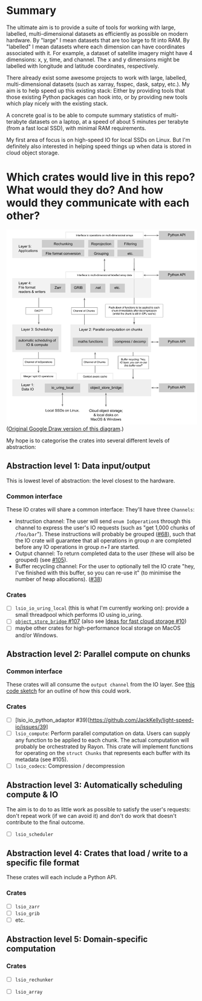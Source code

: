 # Summary

The ultimate aim is to provide a suite of tools for working with large, labelled, multi-dimensional datasets as efficiently as possible on modern hardware. By "large" I mean datasets that are too large to fit into RAM. By "labelled" I mean datasets where each dimension can have coordinates associated with it. For example, a dataset of satellite imagery might have 4 dimensions: x, y, time, and channel. The x and y dimensions might be labelled with longitude and latitude coordinates, respectively. 

There already exist some awesome projects to work with large, labelled, multi-dimensional datasets (such as xarray, fsspec, dask, satpy, etc.). My aim is to help speed up this existing stack: Either by providing tools that those existing Python packages can hook into, or by providing new tools which play nicely with the existing stack.

A concrete goal is to be able to compute summary statistics of multi-terabyte datasets on a laptop, at a speed of about 5 minutes per terabyte (from a fast local SSD), with minimal RAM requirements.

My first area of focus is on high-speed IO for local SSDs on Linux. But I'm definitely also interested in helping speed things up when data is stored in cloud object storage.

# Which crates would live in this repo? What would they do? And how would they communicate with each other? 

![Planned design for LSIO](planned_design.svg)
([Original Google Draw version of this diagram](https://docs.google.com/drawings/d/1cpRai2k9y2Y9v4ieaof33FT27uB4JlK_rJL9Lvbj4MM/edit?usp=sharing).)

My hope is to categorise the crates into several different levels of abstraction:

## Abstraction level 1: Data input/output
This is lowest level of abstraction: the level closest to the hardware.

### Common interface
These IO crates will share a common interface: They'll have three `Channels`:
- Instruction channel: The user will send `enum IoOperation`s through this channel to express the user's IO requests (such as "get 1,000 chunks of `/foo/bar`"). These instructions will probably be grouped ([#68](https://github.com/JackKelly/light-speed-io/issues/68)), such that the IO crate will guarantee that all operations in group _n_ are completed before any IO operations in group _n+1_ are started.
- Output channel: To return completed data to the user (these will also be grouped) (see [#105](https://github.com/JackKelly/light-speed-io/issues/105)).
- Buffer recycling channel: For the user to optionally tell the IO crate "hey, I've finished with this buffer, so you can re-use it" (to minimise the number of heap allocations). ([#38](https://github.com/JackKelly/light-speed-io/issues/38))

### Crates
- [ ] `lsio_io_uring_local` (this is what I'm currently working on): provide a small threadpool which performs IO using io_uring.
- [ ] [`object_store_bridge` #107](https://github.com/JackKelly/light-speed-io/issues/107) (also see [Ideas for fast cloud storage #10](https://github.com/JackKelly/light-speed-io/issues/10))
- [ ] maybe other crates for high-performance local storage on MacOS and/or Windows.

## Abstraction level 2: Parallel compute on chunks

### Common interface
These crates will all consume the `output channel` from the IO layer. See [this code sketch](https://github.com/JackKelly/light-speed-io/issues/104#issuecomment-1999780779) for an outline of how this could work.

### Crates
- [ ] [lsio_io_python_adaptor #39)[https://github.com/JackKelly/light-speed-io/issues/39]
- [ ] `lsio_compute`: Perform parallel computation on data. Users can supply any function to be applied to each chunk. The actual computation will probably be orchestrated by Rayon. This crate will implement functions for operating on the `struct Chunks` that represents each buffer with its metadata (see #105).
- [ ] `lsio_codecs`: Compression / decompression

## Abstraction level 3: Automatically scheduling compute & IO
The aim is to do to as little work as possible to satisfy the user's requests: don't repeat work (if we can avoid it) and don't do work that doesn't contribute to the final outcome.

- [ ] `lsio_scheduler`

## Abstraction level 4: Crates that load / write to a specific file format

These crates will each include a Python API.

### Crates
- [ ] `lsio_zarr`
- [ ] `lsio_grib`
- [ ] etc.

## Abstraction level 5: Domain-specific computation

### Crates
- [ ] `lsio_rechunker`
- [ ] `lsio_array`

